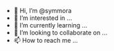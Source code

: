 - 👋 Hi, I’m @symmora
- 👀 I’m interested in ...
- 🌱 I’m currently learning ...
- 💞️ I’m looking to collaborate on ...
- 📫 How to reach me ...

<!---
symmora/symmora is a ✨ special ✨ repository because its `README.md` (this file) appears on your GitHub profile.
You can click the Preview link to take a look at your changes.
--->

